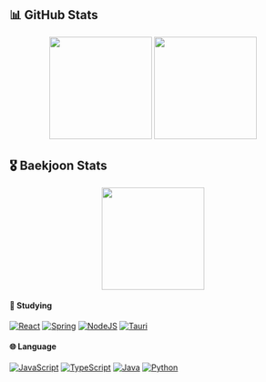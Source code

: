 ## 📊 GitHub Stats

<div align="center">
  <img 
       src="https://github-readme-stats.vercel.app/api?username=Vactor0911&show_icons=true&theme=dark" 
       height="180em" 
  />
  <img 
       src="https://github-readme-stats.vercel.app/api/top-langs/?username=Vactor0911&langs_count=8&layout=compact&theme=dark" 
       height="180em" 
  />
</div>

## 🎖️ Baekjoon Stats
<div align="center">
  <a
    href="https://solved.ac/jyparksun9988"
  >
    <img
      src="http://mazassumnida.wtf/api/generate_badge?boj=jyparksun9988"
      height="180em"
    />
  </a>
</div>

#### 📖 Studying
[![React](https://img.shields.io/badge/REACT-61DAFB?style=for-the-badge&logo=react&logoColor=000)](https://react.dev/)
[![Spring](https://img.shields.io/badge/spring-%236DB33F?style=for-the-badge&logo=spring&logoColor=white)](https://spring.io/)
[![NodeJS](https://img.shields.io/badge/NODE.JS-5FA04E?style=for-the-badge&logo=nodedotjs&logoColor=white)](https://nodejs.org/en)
[![Tauri](https://img.shields.io/badge/tauri-%2324C8D8?style=for-the-badge&logo=tauri&logoColor=white)](https://v2.tauri.app/)

#### 🌐 Language
[![JavaScript](https://img.shields.io/badge/javascript-%23F7DF1E?style=for-the-badge&logo=javascript&logoColor=black)](https://ecma-international.org/publications-and-standards/standards/ecma-262/)
[![TypeScript](https://img.shields.io/badge/TYPESCRIPT-3178C6?style=for-the-badge&logo=typescript&logoColor=white)](https://www.typescriptlang.org/)
[![Java](https://img.shields.io/badge/java-%23ECDC5A?style=for-the-badge)](https://www.java.com/ko/)
[![Python](https://img.shields.io/badge/PYTHON-3776AB?style=for-the-badge&logo=python&logoColor=white)](https://www.python.org/)
